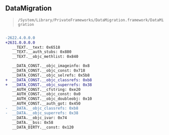 ## DataMigration

> `/System/Library/PrivateFrameworks/DataMigration.framework/DataMigration`

```diff

-2622.4.0.0.0
+2631.0.0.0.0
   __TEXT.__text: 0x6518
   __TEXT.__auth_stubs: 0x880
   __TEXT.__objc_methlist: 0x840

   __DATA_CONST.__objc_imageinfo: 0x8
   __DATA_CONST.__objc_const: 0x718
   __DATA_CONST.__objc_selrefs: 0x5b8
+  __DATA_CONST.__objc_classrefs: 0xb8
+  __DATA_CONST.__objc_superrefs: 0x38
   __AUTH_CONST.__cfstring: 0xe20
   __AUTH_CONST.__objc_const: 0x0
   __AUTH_CONST.__objc_doubleobj: 0x10
   __AUTH_CONST.__auth_got: 0x450
-  __DATA.__objc_classrefs: 0xb8
-  __DATA.__objc_superrefs: 0x38
   __DATA.__objc_ivar: 0x74
   __DATA.__bss: 0x58
   __DATA_DIRTY.__const: 0x120

```
